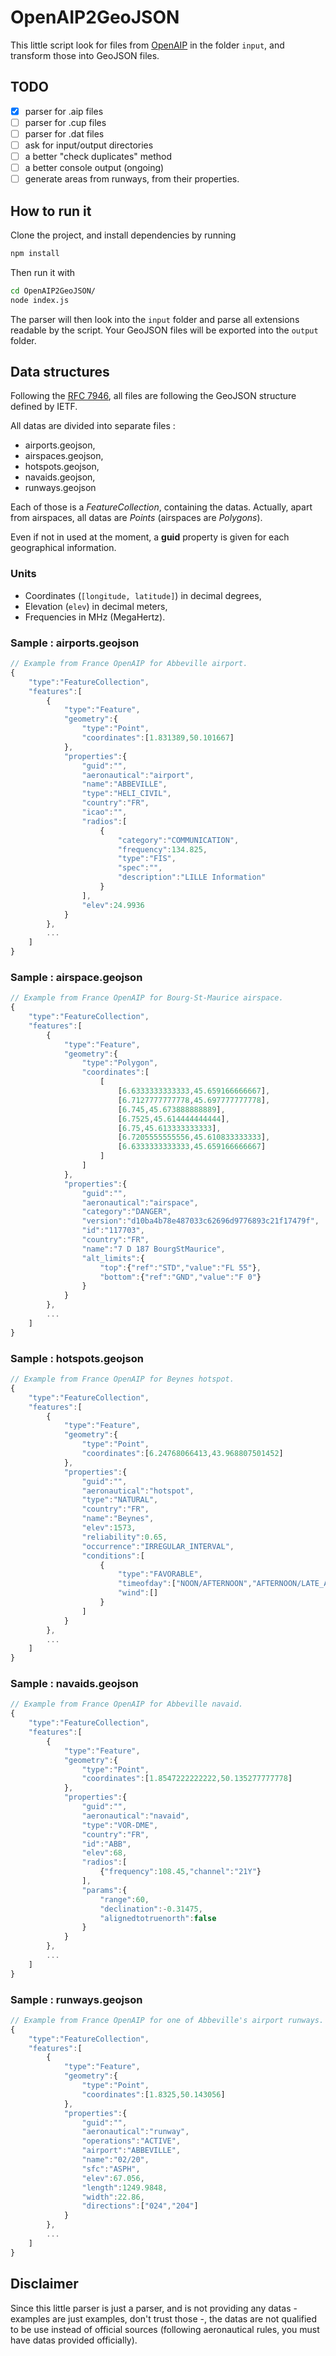 # OpenAIP2GeoJSON

This little script look for files from [OpenAIP](http://www.openaip.net) in the folder ```input```, and transform those into GeoJSON files.

## TODO
- [x] parser for .aip files
- [ ] parser for .cup files
- [ ] parser for .dat files
- [ ] ask for input/output directories
- [ ] a better "check duplicates" method
- [ ] a better console output (ongoing)
- [ ] generate areas from runways, from their properties.

## How to run it

Clone the project, and install dependencies by running
```bash
npm install
```
Then run it with
```bash
cd OpenAIP2GeoJSON/
node index.js
```

The parser will then look into the ```input``` folder and parse all extensions readable by the script.
Your GeoJSON files will be exported into the ```output``` folder.

## Data structures

Following the [RFC 7946](https://tools.ietf.org/html/rfc7946), all files are following the GeoJSON structure defined by IETF.

All datas are divided into separate files :
- airports.geojson,
- airspaces.geojson,
- hotspots.geojson,
- navaids.geojson,
- runways.geojson

Each of those is a _FeatureCollection_, containing the datas.
Actually, apart from airspaces, all datas are _Points_ (airspaces are _Polygons_).

Even if not in used at the moment, a **guid** property is given for each geographical information.

### Units
- Coordinates (```[longitude, latitude]```) in decimal degrees,
- Elevation (```elev```) in decimal meters,
- Frequencies in MHz (MegaHertz).

### Sample : airports.geojson
```javascript
// Example from France OpenAIP for Abbeville airport.
{
    "type":"FeatureCollection",
    "features":[
        {
            "type":"Feature",
            "geometry":{
                "type":"Point",
                "coordinates":[1.831389,50.101667]
            },
            "properties":{
                "guid":"",
                "aeronautical":"airport",
                "name":"ABBEVILLE",
                "type":"HELI_CIVIL",
                "country":"FR",
                "icao":"",
                "radios":[
                    {
                        "category":"COMMUNICATION",
                        "frequency":134.825,
                        "type":"FIS",
                        "spec":"",
                        "description":"LILLE Information"
                    }
                ],
                "elev":24.9936
            }
        },
        ...
    ]
}
```

### Sample : airspace.geojson
```javascript
// Example from France OpenAIP for Bourg-St-Maurice airspace.
{
    "type":"FeatureCollection",
    "features":[
        {
            "type":"Feature",
            "geometry":{
                "type":"Polygon",
                "coordinates":[
                    [
                        [6.6333333333333,45.659166666667],
                        [6.7127777777778,45.697777777778],
                        [6.745,45.673888888889],
                        [6.7525,45.614444444444],
                        [6.75,45.613333333333],
                        [6.7205555555556,45.610833333333],
                        [6.6333333333333,45.659166666667]
                    ]
                ]
            },
            "properties":{
                "guid":"",
                "aeronautical":"airspace",
                "category":"DANGER",
                "version":"d10ba4b78e487033c62696d9776893c21f17479f",
                "id":"117703",
                "country":"FR",
                "name":"7 D 187 BourgStMaurice",
                "alt_limits":{
                    "top":{"ref":"STD","value":"FL 55"},
                    "bottom":{"ref":"GND","value":"F 0"}
                }
            }
        },
        ...
    ]
}
```

### Sample : hotspots.geojson
```javascript
// Example from France OpenAIP for Beynes hotspot.
{
    "type":"FeatureCollection",
    "features":[
        {
            "type":"Feature",
            "geometry":{
                "type":"Point",
                "coordinates":[6.24768066413,43.968807501452]
            },
            "properties":{
                "guid":"",
                "aeronautical":"hotspot",
                "type":"NATURAL",
                "country":"FR",
                "name":"Beynes",
                "elev":1573,
                "reliability":0.65,
                "occurrence":"IRREGULAR_INTERVAL",
                "conditions":[
                    {
                        "type":"FAVORABLE",
                        "timeofday":["NOON/AFTERNOON","AFTERNOON/LATE_AFTERNOON"],
                        "wind":[]
                    }
                ]
            }
        },
        ...
    ]
}
```
### Sample : navaids.geojson
```javascript
// Example from France OpenAIP for Abbeville navaid.
{
    "type":"FeatureCollection",
    "features":[
        {
            "type":"Feature",
            "geometry":{
                "type":"Point",
                "coordinates":[1.8547222222222,50.135277777778]
            },
            "properties":{
                "guid":"",
                "aeronautical":"navaid",
                "type":"VOR-DME",
                "country":"FR",
                "id":"ABB",
                "elev":68,
                "radios":[
                    {"frequency":108.45,"channel":"21Y"}
                ],
                "params":{
                    "range":60,
                    "declination":-0.31475,
                    "alignedtotruenorth":false
                }
            }
        },
        ...
    ]
}
```
### Sample : runways.geojson
```javascript
// Example from France OpenAIP for one of Abbeville's airport runways.
{
    "type":"FeatureCollection",
    "features":[
        {
            "type":"Feature",
            "geometry":{
                "type":"Point",
                "coordinates":[1.8325,50.143056]
            },
            "properties":{
                "guid":"",
                "aeronautical":"runway",
                "operations":"ACTIVE",
                "airport":"ABBEVILLE",
                "name":"02/20",
                "sfc":"ASPH",
                "elev":67.056,
                "length":1249.9848,
                "width":22.86,
                "directions":["024","204"]
            }
        },
        ...
    ]
}
```

## Disclaimer
Since this little parser is just a parser, and is not providing any datas - examples are just examples, don't trust those -, the datas are not qualified to be use instead of official sources (following aeronautical rules, you must have datas provided officially).
